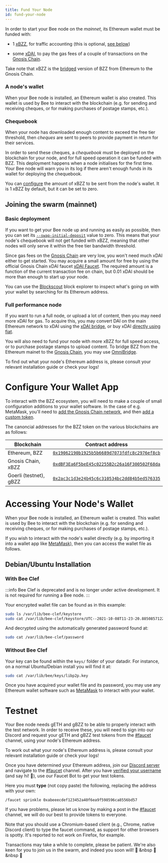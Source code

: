 ```yaml
---
title: Fund Your Node
id: fund-your-node
---
```


In order to start your Bee node on the _mainnet_, its Ethereum wallet must be
funded with:

- 1 [xBZZ](/docs/learn/glossary#xbzz-token), for traffic
  accounting (this is optional, [see below](#basic-deployment))

- some [xDAI](/docs/learn/glossary#xdai-token), to pay the gas fees of
  a couple of transactions on the [Gnosis
  Chain](/docs/learn/glossary#gnosis-chain).

Take note that xBZZ is the [bridged](/docs/learn/glossary#bridging-tokens) version of BZZ from Ethereum to the Gnosis Chain.

### A node's wallet

When your Bee node is installed, an Ethereum wallet is also created. This wallet
is used by Bee to interact with the blockchain (e.g. for sending and receiving
cheques, or for making purchases of postage stamps, etc.).

### Chequebook

When your node has downloaded enough content to exceed the free tier threshold,
then _cheques_ are sent to peers to provide payment in return for their
services.

In order to send these cheques, a _chequebook_ must be deployed on the
blockchain for your node, and for full speed operation it can be funded with
BZZ. This deployment happens when a node initialises for the first time. Your
Bee node will warn you in its log if there aren't enough funds in its wallet for
deploying the chequebook.

You can [configure](/docs/bee/working-with-bee/configuration) the amount of xBZZ to
be sent from the node's wallet. It is 1 xBZZ by default, but it can be set to
zero.

## Joining the swarm (mainnet)

### Basic deployment

If you want to get your Bee node up and running as easily as possible, then you
can set its
[`--swap-initial-deposit`](/docs/bee/working-with-bee/configuration#--swap-initial-deposit)
value to zero. This means that your node's chequebook will not get funded with
xBZZ, meaning that other nodes will only serve it within the free tier bandwidth
threshold.

Since gas fees on the [Gnosis Chain](https://www.xdaichain.com/) are very low,
you won't need much xDAI either to get started. You may acquire a small amount
for free by using the official Gnosis Chain xDAI faucet [xDAI Faucet](https://gnosisfaucet.com/). The required amount is a function of the current transaction fee on chain, but 0.01 xDAI should be
more than enough to start up your node.

You can use the [Blockscout](https://blockscout.com/xdai/mainnet/) block
explorer to inspect what's going on with your wallet by searching for its
Ethereum address.

### Full performance node

If you want to run a full node, or upload a lot of content, then you may need
more xDAI for gas. To acquire this, you may convert DAI on the main Ethereum
network to xDAI using the
[xDAI bridge](https://www.xdaichain.com/for-users/bridges/converting-xdai-via-bridge),
or buy xDAI
[directly using fiat](https://www.xdaichain.com/for-users/get-xdai-tokens/buying-xdai-with-fiat).

You will also need to fund your node with more xBZZ for full speed access, or to
purchase postage stamps to upload content. To bridge BZZ from the Ethereum
mainet to the [Gnosis Chain](https://www.xdaichain.com/), you may use
[OmniBridge](https://omni.xdaichain.com/bridge).

To find out what your node's Ethereum address is, please consult your relevant
installation guide or check your logs!

# Configure Your Wallet App

To interact with the BZZ ecosystem, you will need to make a couple of small
configuration additions to your wallet software. In the case of e.g. MetaMask,
you'll need to
[add the Gnosis Chain network](https://www.xdaichain.com/for-users/wallets/metamask),
and then
[add a custom token](https://metamask.zendesk.com/hc/en-us/articles/360015489031-How-to-add-unlisted-tokens-custom-tokens-in-MetaMask).

The canoncial addresses for the BZZ token on the various blockchains are as
follows:

| Blockchain             | Contract address                                                                                                                       |
| ---------------------- | -------------------------------------------------------------------------------------------------------------------------------------- |
| Ethereum, BZZ          | [`0x19062190b1925b5b6689d7073fdfc8c2976ef8cb`](https://ethplorer.io/address/0x19062190b1925b5b6689d7073fdfc8c2976ef8cb)                |
| Gnosis Chain, xBZZ     | [`0xdBF3Ea6F5beE45c02255B2c26a16F300502F68da`](https://blockscout.com/xdai/mainnet/tokens/0xdBF3Ea6F5beE45c02255B2c26a16F300502F68da/) |
| Goerli (testnet), gBZZ | [`0x2ac3c1d3e24b45c6c310534bc2dd84b5ed576335`](https://goerli.etherscan.io/address/0x2ac3c1d3e24b45c6c310534bc2dd84b5ed576335)         |

# Accessing Your Node's Wallet

When your Bee node is installed, an Ethereum wallet is created. This wallet is
used by Bee to interact with the blockchain (e.g. for sending and receiving
cheques, or for making purchases of postage stamps, etc.).

If you wish to interact with the node's wallet directly (e.g. by importing it
into a wallet app like [MetaMask](https://metamask.io/)), then you can access
the wallet file as follows.

## Debian/Ubuntu Installation

### With Bee Clef

:::info
Bee Clef is deprecated and is no longer under active development. It is not required for running a Bee node.
:::

Your encrypted wallet file can be found as in this example:

```sh
sudo ls /var/lib/bee-clef/keystore
sudo cat /var/lib/bee-clef/keystore/UTC--2021-10-08T11-23-20.885085712Z--8789eb182fb94741ef65e29e0879d5a8bb721b9b
```

And decrypted using the automatically generated password found at:

```sh
sudo cat /var/lib/bee-clef/password
```

### Without Bee Clef

Your key can be found within the `keys/` folder of your datadir. For instance,
on a normal Ubuntu/Debian install you will find it at:

```sh
sudo cat /var/lib/bee/keys/libp2p.key
```

Once you have acquired your wallet file and its password, you may use any
Ethereum wallet software such as [MetaMask](https://metamask.io/) to interact
with your wallet.

# Testnet

Your Bee node needs gETH and gBZZ to be able to properly interact with the test network. In order to receive these, you will need to sign into our Discord and request your gETH and gBZZ test tokens from the [#faucet](https://discord.gg/TVgKhsGEbc) channel, using your node's Ethereum address.

To work out what your node's Ethereum address is, please consult your relevant installation guide or check your logs!

Once you have determined your Ethereum address, join our [Discord
server](https://discord.gg/wdghaQsGq5) and navigate to the
[#faucet](https://discord.gg/TVgKhsGEbc) channel. After you have [verified your
username](https://discord.gg/tXGPdzZQaV) (and say hi! 👋), use our Faucet Bot
to get your test tokens.

Here you must **type** (not copy paste) the following, replacing the address with your own:

```
/faucet sprinkle 0xabeeecdef123452a40f6ea9f598596ca8556bd57
```

If you have problems, please let us know by making a post in the [#faucet](https://discord.gg/TVgKhsGEbc) channel, we will do our best to provide tokens to everyone.

Note that you should use a Chromium-based client (e.g., Chrome, native Discord client) to type the faucet command, as support for other browsers is spotty. It's reported to not work on Firefox, for example.

Transactions may take a while to complete, please be patient. We're also keen for you to join us in the swarm, and indeed you soon will! 🐝 &nbsp 🐝 &nbsp 🐝
